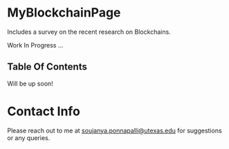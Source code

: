 # MyBlockchainPage

Includes a survey on the recent research on Blockchains.

Work In Progress ...

## Table Of Contents ##

Will be up soon!

# Contact Info

Please reach out to me at soujanya.ponnapalli@utexas.edu for suggestions or any queries.
